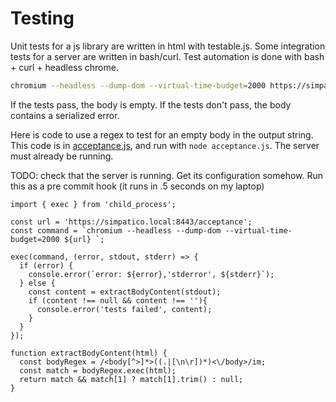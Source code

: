 # Testing

Unit tests for a js library are written in html with testable.js.
Some integration tests for a server are written in bash/curl.
Test automation is done with bash + curl + headless chrome.

```bash
chromium --headless --dump-dom --virtual-time-budget=2000 https://simpatico.local:8443/acceptance
```

If the tests pass, the body is empty.
If the tests don't pass, the body contains a serialized error.

Here is code to use a regex to test for an empty body in the output string.
This code is in [acceptance.js](acceptance.js), and run with `node acceptance.js`. The server must already be running.

TODO: check that the server is running.
Get its configuration somehow.
Run this as a pre commit hook (it runs in .5 seconds  on my laptop)


```node
import { exec } from 'child_process';

const url = 'https://simpatico.local:8443/acceptance';
const command = `chromium --headless --dump-dom --virtual-time-budget=2000 ${url} `;

exec(command, (error, stdout, stderr) => {
  if (error) {
    console.error(`error: ${error},'stderror', ${stderr}`);
  } else {
    const content = extractBodyContent(stdout);
    if (content !== null && content !== ''){
      console.error('tests failed', content);
    }
  }
});

function extractBodyContent(html) {
  const bodyRegex = /<body[^>]*>((.|[\n\r])*)<\/body>/im;
  const match = bodyRegex.exec(html);
  return match && match[1] ? match[1].trim() : null;
}

  ```
